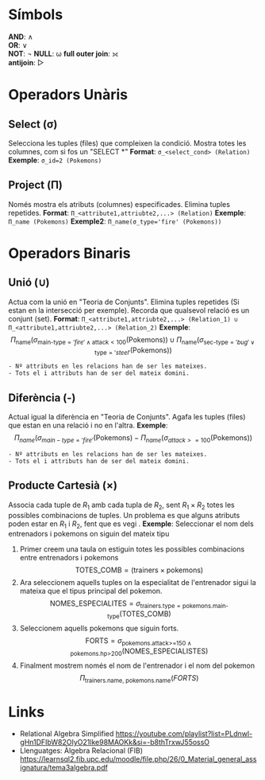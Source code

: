 # Símbols
**AND**: ∧  
**OR**: ∨  
**NOT**: ¬
**NULL**: ω
**full outer join**: ⟗  
**antijoin**: ▷

# Operadors Unàris
## Select (σ)
Selecciona les tuples (files) que compleixen la condició.
Mostra totes les columnes, com si fos un "SELECT \*"
**Format**: ``σ_<select_cond> (Relation)``
**Exemple**: ``σ_id=2 (Pokemons)``

## Project (Π)
Només mostra els atributs (columnes) especificades.
Elimina tuples repetides.
**Format**: ``Π_<attribute1,attriubte2,...> (Relation)``
**Exemple**: ``Π_name (Pokemons)``
**Exemple2**: ``Π_name(σ_type='fire' (Pokemons))``

# Operadors Binaris
## Unió (∪)
Actua com la unió en "Teoria de Conjunts".
Elimina tuples repetides (Si estan en la intersecció per exemple).
Recorda que qualsevol relació es un conjunt (set).
**Format**: `Π_<attribute1,attriubte2,...> (Relation_1) ∪ Π_<attribute1,attriubte2,...> (Relation_2)`
**Exemple**: 
$$
\Pi_{\text{name}} \left( \sigma_{\text{main-type} = 'fire' \land \text{attack} < 100} (\text{Pokemons}) \right) \cup \Pi_{\text{name}} \left( \sigma_{\text{sec-type} = 'bug' \lor \text{type} = 'steel'} (\text{Pokemons}) \right)
$$

```ad-important
- Nº attributs en les relacions han de ser les mateixes.
- Tots el i attributs han de ser del mateix domini.
```

## Diferència (-)
Actual igual la diferència en "Teoria de Conjunts".
Agafa les tuples (files) que estan en una relació i no en l'altra.
**Exemple**:
$$
\Pi_{name} (\sigma_{main-type='fire'}(\text{Pokemons}) - \Pi_{name} (\sigma_{attack>=100}(\text{Pokemons}))
$$

```ad-important
- Nº attributs en les relacions han de ser les mateixes.
- Tots el i attributs han de ser del mateix domini.
```

## Producte Cartesià (×)
Associa cada tuple de $R_1$ amb cada tupla de $R_2$, sent $R_1 \times R_2$ totes les possibles combinacions de tuples.
Un problema es que alguns atributs poden estar en $R_1$ i $R_2$, fent que es vegi .
**Exemple**: Seleccionar el nom dels entrenadors i pokemons on siguin del mateix tipu
1. Primer creem una taula on estiguin totes les possibles combinacions entre entrenadors i pokemons
$$
\text{TOTES\_COMB} = (\text{trainers} \times \text{pokemons})
$$
2. Ara seleccionem aquells tuples on la especialitat de l'entrenador sigui la mateixa que el tipus principal del pokemon.
$$
\text{NOMES\_ESPECIALITES} = \sigma_{\text{trainers.type} = \text{pokemons.main-type}} (\text{TOTES\_COMB})
$$
3. Seleccionem aquells pokemons que siguin forts.
$$
\text{FORTS} = \sigma_{\text{pokemons.attack>=150} \wedge \text{pokemons.hp>200}} (\text{NOMES\_ESPECIALISTES})
$$
4. Finalment mostrem només el nom de l'entrenador i el nom del pokemon 
$$
\Pi_{\text{trainers.name, pokemons.name}}(FORTS)
$$
# Links
- Relational Algebra Simplified
https://youtube.com/playlist?list=PLdnwl-gHn1DFIbW82OIyO21lke98MAOKk&si=-b8thTrxwJ55ossO
- Llenguatges: Àlgebra Relacional (FIB)
https://learnsql2.fib.upc.edu/moodle/file.php/26/0_Material_general_assignatura/tema3algebra.pdf

